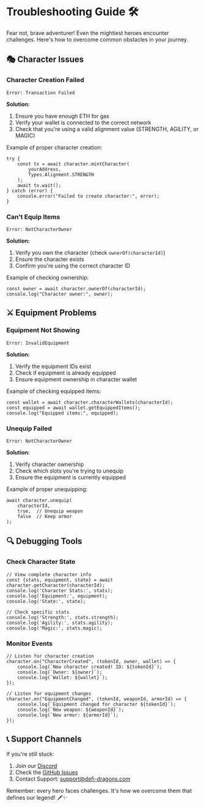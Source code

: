# Troubleshooting Guide 🛠️

Fear not, brave adventurer! Even the mightiest heroes encounter challenges. Here's how to overcome common obstacles in your journey.

## 🎭 Character Issues

### Character Creation Failed
```solidity
Error: Transaction Failed
```
**Solution:**
1. Ensure you have enough ETH for gas
2. Verify your wallet is connected to the correct network
3. Check that you're using a valid alignment value (STRENGTH, AGILITY, or MAGIC)

Example of proper character creation:
```solidity
try {
    const tx = await character.mintCharacter(
        yourAddress,
        Types.Alignment.STRENGTH
    );
    await tx.wait();
} catch (error) {
    console.error("Failed to create character:", error);
}
```

### Can't Equip Items
```solidity
Error: NotCharacterOwner
```
**Solution:**
1. Verify you own the character (check `ownerOf(characterId)`)
2. Ensure the character exists
3. Confirm you're using the correct character ID

Example of checking ownership:
```solidity
const owner = await character.ownerOf(characterId);
console.log("Character owner:", owner);
```

## ⚔️ Equipment Problems

### Equipment Not Showing
```solidity
Error: InvalidEquipment
```
**Solution:**
1. Verify the equipment IDs exist
2. Check if equipment is already equipped
3. Ensure equipment ownership in character wallet

Example of checking equipped items:
```solidity
const wallet = await character.characterWallets(characterId);
const equipped = await wallet.getEquippedItems();
console.log("Equipped items:", equipped);
```

### Unequip Failed
```solidity
Error: NotCharacterOwner
```
**Solution:**
1. Verify character ownership
2. Check which slots you're trying to unequip
3. Ensure the equipment is currently equipped

Example of proper unequipping:
```solidity
await character.unequip(
    characterId,
    true,  // Unequip weapon
    false  // Keep armor
);
```

## 🔍 Debugging Tools

### Check Character State
```solidity
// View complete character info
const {stats, equipment, state} = await character.getCharacter(characterId);
console.log('Character Stats:', stats);
console.log('Equipment:', equipment);
console.log('State:', state);

// Check specific stats
console.log('Strength:', stats.strength);
console.log('Agility:', stats.agility);
console.log('Magic:', stats.magic);
```

### Monitor Events
```solidity
// Listen for character creation
character.on("CharacterCreated", (tokenId, owner, wallet) => {
    console.log(`New character created! ID: ${tokenId}`);
    console.log(`Owner: ${owner}`);
    console.log(`Wallet: ${wallet}`);
});

// Listen for equipment changes
character.on("EquipmentChanged", (tokenId, weaponId, armorId) => {
    console.log(`Equipment changed for character ${tokenId}`);
    console.log(`New weapon: ${weaponId}`);
    console.log(`New armor: ${armorId}`);
});
```

## 📞 Support Channels

If you're still stuck:

1. Join our [Discord](https://discord.gg/defi-dragons)
2. Check the [GitHub Issues](https://github.com/defi-dragons/issues)
3. Contact Support: support@defi-dragons.com

Remember: every hero faces challenges. It's how we overcome them that defines our legend! 🗡️✨ 
